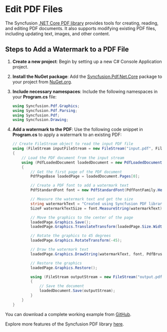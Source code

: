 # Edit PDF Files

The Syncfusion [.NET Core PDF library](https://www.syncfusion.com/document-processing/pdf-framework/net-core/pdf-library) provides tools for creating, reading, and editing PDF documents. It also supports modifying existing PDF files, including updating text, images, and other content.

## Steps to Add a Watermark to a PDF File

1. **Create a new project**: Begin by setting up a new C# Console Application project.

2. **Install the NuGet package**: Add the [Syncfusion.Pdf.Net.Core](https://www.nuget.org/packages/Syncfusion.Pdf.Net.Core/) package to your project from [NuGet.org](https://www.nuget.org/).

3. **Include necessary namespaces**: Include the following namespaces in your **Program.cs** file:

   ```csharp
   using Syncfusion.Pdf.Graphics;
   using Syncfusion.Pdf.Parsing;
   using Syncfusion.Pdf;
   using Syncfusion.Drawing;
   ```

4. **Add a watermark to the PDF**: Use the following code snippet in **Program.cs** to apply a watermark to an existing PDF:

   ```csharp
   // Create FileStream object to read the input PDF file
   using (FileStream inputFileStream = new FileStream("input.pdf", FileMode.Open, FileAccess.Read))
   {
       // Load the PDF document from the input stream
       using (PdfLoadedDocument loadedDocument = new PdfLoadedDocument(inputFileStream))
       {
           // Get the first page of the PDF document
           PdfPageBase loadedPage = loadedDocument.Pages[0];

           // Create a PDF font to add a watermark text
           PdfStandardFont font = new PdfStandardFont(PdfFontFamily.Helvetica, 32);

           // Measure the watermark text and get the size
           string watermarkText = "Created using Syncfusion PDF library";
           SizeF watermarkTextSize = font.MeasureString(watermarkText);

           // Move the graphics to the center of the page
           loadedPage.Graphics.Save();
           loadedPage.Graphics.TranslateTransform(loadedPage.Size.Width / 2, loadedPage.Size.Height / 2);

           // Rotate the graphics to 45 degrees
           loadedPage.Graphics.RotateTransform(-45);

           // Draw the watermark text
           loadedPage.Graphics.DrawString(watermarkText, font, PdfBrushes.Red, new PointF(-watermarkTextSize.Width / 2, -watermarkTextSize.Height / 2));

           // Restore the graphics
           loadedPage.Graphics.Restore();

           using (FileStream outputStream = new FileStream("output.pdf", FileMode.Create, FileAccess.Write))
           {
               // Save the document
               loadedDocument.Save(outputStream);
           }
       }
   }
   ```

You can download a complete working example from [GitHub](https://github.com/SyncfusionExamples/PDF-Examples/tree/master/Watermark/Add-text-watermark-in-an-existing-PDF-document/.NET).

Explore more features of the Syncfusion PDF library [here](https://www.syncfusion.com/document-processing/pdf-framework/net-core).